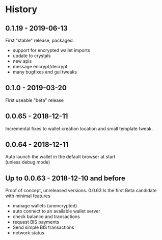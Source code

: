 # History

## 0.1.19 - 2019-06-13

First "stable" release, packaged. 
- support for encrypted wallet imports
- update to crystals
- new apis
- message encrypt/decrypt
- many bugfixes and gui tweaks

## 0.1.0 - 2019-03-20

First useable "beta" release 

## 0.0.65 - 2018-12-11

Incremental fixes to wallet creation location and small template tweak.

## 0.0.64 - 2018-12-11

Auto launch the wallet in the default browser at start  
(unless debug mode)

## Up to 0.0.63 - 2018-12-10 and before

Proof of concept, unreleased versions.
0.0.63 Is the first Beta candidate with minimal features

- manage wallets (unencrypted)
- auto connect to an available wallet server
- check balance and transactions
- request BIS payments
- Send simple BIS transactions
- network status
